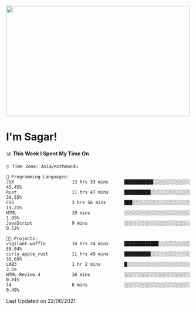 
<img src="https://media.giphy.com/media/3ornk57KwDXf81rjWM/giphy.gif" width="500" height="300" frameBorder="0" class="giphy-embed" allowFullScreen></img>

#   I'm Sagar!

<!--START_SECTION:waka-->
📊 **This Week I Spent My Time On** 

```text
⌚︎ Time Zone: Asia/Kathmandu

💬 Programming Languages: 
JSX                      13 hrs 33 mins      ███████████░░░░░░░░░░░░░░   45.45% 
Rust                     11 hrs 47 mins      ██████████░░░░░░░░░░░░░░░   39.55% 
CSS                      3 hrs 56 mins       ███░░░░░░░░░░░░░░░░░░░░░░   13.21% 
HTML                     19 mins             ░░░░░░░░░░░░░░░░░░░░░░░░░   1.09% 
JavaScript               9 mins              ░░░░░░░░░░░░░░░░░░░░░░░░░   0.52%

🐱‍💻 Projects: 
vigilant-waffle          16 hrs 24 mins      █████████████░░░░░░░░░░░░   55.04% 
curly_apple_rust         11 hrs 49 mins      ██████████░░░░░░░░░░░░░░░   39.69% 
LAB3                     1 hr 2 mins         █░░░░░░░░░░░░░░░░░░░░░░░░   3.5% 
HTML-Review-4            16 mins             ░░░░░░░░░░░░░░░░░░░░░░░░░   0.91% 
l4                       8 mins              ░░░░░░░░░░░░░░░░░░░░░░░░░   0.49%

```


 Last Updated on 22/06/2021
<!--END_SECTION:waka-->
